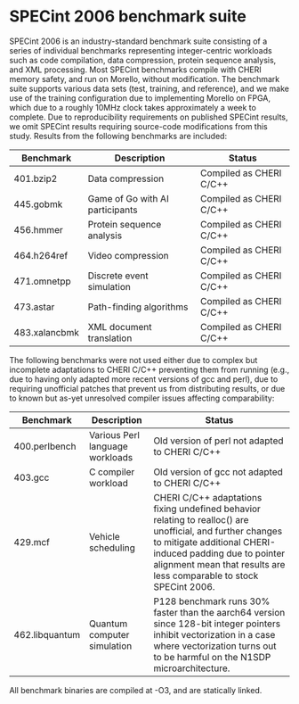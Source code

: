 # SPECint 2006 benchmark suite

SPECint 2006 is an industry-standard benchmark suite consisting of a series of
individual benchmarks representing integer-centric workloads such as code
compilation, data compression, protein sequence analysis, and XML processing.
Most SPECint benchmarks compile with CHERI memory safety, and run on Morello,
without modification.
The benchmark suite supports various data sets (test, training, and
reference), and we make use of the training configuration due to implementing
Morello on FPGA, which due to a roughly 10MHz clock takes approximately a week
to complete.
Due to reproducibility requirements on published SPECint results, we omit
SPECint results requiring source-code modifications from this study.
Results from the following benchmarks are included:

| Benchmark     | Description                     | Status                  |
|---------------|---------------------------------|-------------------------|
| 401.bzip2     | Data compression                | Compiled as CHERI C/C++ |
| 445.gobmk     | Game of Go with AI participants | Compiled as CHERI C/C++ |
| 456.hmmer     | Protein sequence analysis       | Compiled as CHERI C/C++ |
| 464.h264ref   | Video compression               | Compiled as CHERI C/C++ |
| 471.omnetpp   | Discrete event simulation       | Compiled as CHERI C/C++ |
| 473.astar     | Path-finding algorithms         | Compiled as CHERI C/C++ |
| 483.xalancbmk | XML document translation        | Compiled as CHERI C/C++ |

The following benchmarks were not used either due to complex but incomplete
adaptations to CHERI C/C++ preventing them from running (e.g., due to having
only adapted more recent versions of gcc and perl), due to requiring
unofficial patches that prevent us from distributing results, or due to known
but as-yet unresolved compiler issues affecting comparability:

| Benchmark      | Description                     | Status                  |
|----------------|---------------------------------|-------------------------|
| 400.perlbench  | Various Perl language workloads | Old version of perl not adapted to CHERI C/C++ |
| 403.gcc        | C compiler workload             | Old version of gcc not adapted to CHERI C/C++ |
| 429.mcf        | Vehicle scheduling              | CHERI C/C++ adaptations fixing undefined behavior relating to realloc() are unofficial, and further changes to mitigate additional CHERI-induced padding due to pointer alignment mean that results are less comparable to stock SPECint 2006. |
| 462.libquantum | Quantum computer simulation     | P128 benchmark runs 30% faster than the aarch64 version since 128-bit integer pointers inhibit vectorization in a case where vectorization turns out to be harmful on the N1SDP microarchitecture. |

All benchmark binaries are compiled at -O3, and are statically linked.
